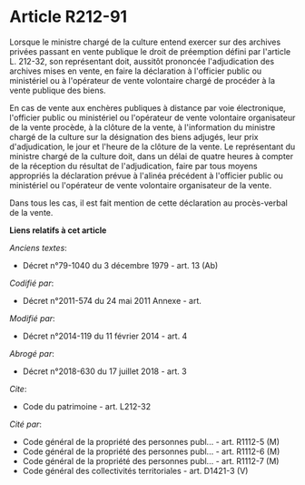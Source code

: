 # Article R212-91

Lorsque le ministre chargé de la culture entend exercer sur des archives privées passant en vente publique le droit de
préemption défini par l'article L. 212-32, son représentant doit, aussitôt prononcée l'adjudication des archives mises en
vente, en faire la déclaration à l'officier public ou ministériel ou à l'opérateur de vente volontaire chargé de procéder à
la vente publique des biens.

En cas de vente aux enchères publiques à distance par voie électronique, l'officier public ou ministériel ou l'opérateur de
vente volontaire organisateur de la vente procède, à la clôture de la vente, à l'information du ministre chargé de la culture
sur la désignation des biens adjugés, leur prix d'adjudication, le jour et l'heure de la clôture de la vente. Le représentant
du ministre chargé de la culture doit, dans un délai de quatre heures à compter de la réception du résultat de
l'adjudication, faire par tous moyens appropriés la déclaration prévue à l'alinéa précédent à l'officier public ou
ministériel ou l'opérateur de vente volontaire organisateur de la vente.

Dans tous les cas, il est fait mention de cette déclaration au procès-verbal de la vente.

**Liens relatifs à cet article**

_Anciens textes_:

  - Décret n°79-1040 du 3 décembre 1979 - art. 13 (Ab)

_Codifié par_:

  - Décret n°2011-574 du 24 mai 2011 Annexe - art.

_Modifié par_:

  - Décret n°2014-119 du 11 février 2014 - art. 4

_Abrogé par_:

  - Décret n°2018-630 du 17 juillet 2018 - art. 3

_Cite_:

  - Code du patrimoine - art. L212-32

_Cité par_:

  - Code général de la propriété des personnes publ... - art. R1112-5 (M)
  - Code général de la propriété des personnes publ... - art. R1112-6 (M)
  - Code général de la propriété des personnes publ... - art. R1112-7 (M)
  - Code général des collectivités territoriales - art. D1421-3 (V)
